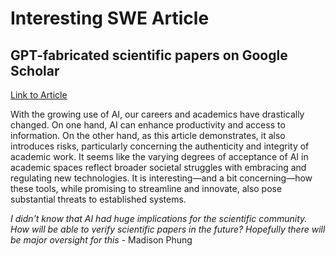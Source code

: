 # Interesting SWE Article
## GPT-fabricated scientific papers on Google Scholar
[Link to Article](https://misinforeview.hks.harvard.edu/article/gpt-fabricated-scientific-papers-on-google-scholar-key-features-spread-and-implications-for-preempting-evidence-manipulation/?utm_source=tldrai)

With the growing use of AI, our careers and academics have drastically changed. On one hand, AI can enhance productivity and access to information. On the other hand, as this article demonstrates, it also introduces risks, particularly concerning the authenticity and integrity of academic work. It seems like the varying degrees of acceptance of AI in academic spaces reflect broader societal struggles with embracing and regulating new technologies. It is interesting—and a bit concerning—how these tools, while promising to streamline and innovate, also pose substantial threats to established systems.

*I didn't know that AI had huge implications for the scientific community. How will be able to verify scientific papers in the future? Hopefully there will be major oversight for this* - Madison Phung
